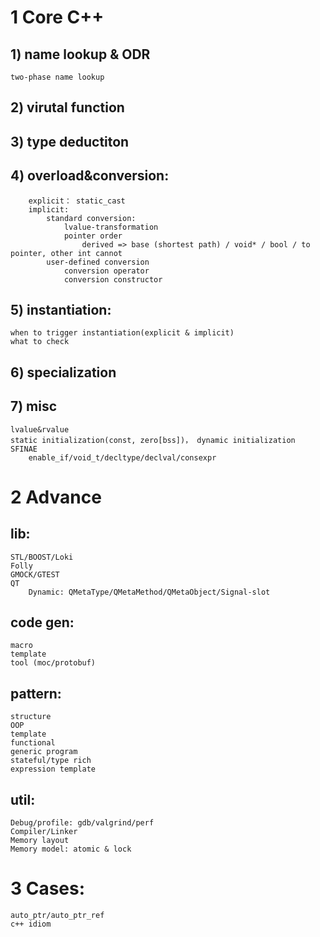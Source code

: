 
# 1 Core C++

## 1) name lookup & ODR
```
two-phase name lookup
```
## 2) virutal function
## 3) type deductiton
## 4) overload&conversion:
``` 
    explicit： static_cast
    implicit:
        standard conversion:
            lvalue-transformation
            pointer order
                derived => base (shortest path) / void* / bool / to pointer, other int cannot 
        user-defined conversion
            conversion operator
            conversion constructor
```
## 5) instantiation:
    when to trigger instantiation(explicit & implicit)
    what to check
## 6) specialization   
## 7) misc
    lvalue&rvalue
    static initialization(const, zero[bss])， dynamic initialization
    SFINAE
        enable_if/void_t/decltype/declval/consexpr
    

# 2 Advance
## lib:
    STL/BOOST/Loki
    Folly
    GMOCK/GTEST
    QT
        Dynamic: QMetaType/QMetaMethod/QMetaObject/Signal-slot
    
## code gen:
    macro
    template
    tool (moc/protobuf)

## pattern:
    structure
    OOP
    template
    functional
    generic program
    stateful/type rich
    expression template
## util:
    Debug/profile: gdb/valgrind/perf
    Compiler/Linker
    Memory layout
    Memory model: atomic & lock

# 3 Cases:
    auto_ptr/auto_ptr_ref
    c++ idiom

